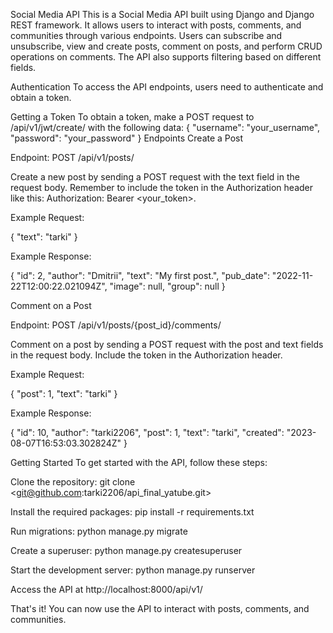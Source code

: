 Social Media API
This is a Social Media API built using Django and Django REST framework. It allows users to interact with posts, comments, and communities through various endpoints. Users can subscribe and unsubscribe, view and create posts, comment on posts, and perform CRUD operations on comments. The API also supports filtering based on different fields.

Authentication
To access the API endpoints, users need to authenticate and obtain a token.

Getting a Token
To obtain a token, make a POST request to /api/v1/jwt/create/ with the following data:
{
  "username": "your_username",
  "password": "your_password"
}
Endpoints
Create a Post

Endpoint: POST /api/v1/posts/

Create a new post by sending a POST request with the text field in the request body. Remember to include the token in the Authorization header like this: Authorization: Bearer <your_token>.

Example Request:

{
    "text": "tarki"
}

Example Response:

{
  "id": 2,
  "author": "Dmitrii",
  "text": "My first post.",
  "pub_date": "2022-11-22T12:00:22.021094Z",
  "image": null,
  "group": null
}

Comment on a Post

Endpoint: POST /api/v1/posts/{post_id}/comments/

Comment on a post by sending a POST request with the post and text fields in the request body. Include the token in the Authorization header.

Example Request:

{
  "post": 1,
  "text": "tarki"
}

Example Response:

{
    "id": 10,
    "author": "tarki2206",
    "post": 1,
    "text": "tarki",
    "created": "2023-08-07T16:53:03.302824Z"
}

Getting Started
To get started with the API, follow these steps:

Clone the repository: git clone <git@github.com:tarki2206/api_final_yatube.git>

Install the required packages: pip install -r requirements.txt

Run migrations: python manage.py migrate

Create a superuser: python manage.py createsuperuser

Start the development server: python manage.py runserver

Access the API at http://localhost:8000/api/v1/

That's it! You can now use the API to interact with posts, comments, and communities.